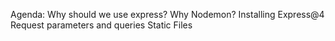 Agenda:
Why should we use express?
Why Nodemon?
Installing Express@4
Request parameters and queries
Static Files